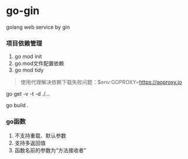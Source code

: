 # go-gin
golang web service by gin


### 项目依赖管理
1. go mod init
2. go.mod文件配置依赖
3. go mod tidy

> 使用代理解决依赖下载失败问题：$env:GOPROXY=https://goproxy.io


go get -v -t -d ./...

go build .

### go函数
1. 不支持重载、默认参数
2. 支持多返回值
3. 函数名前的参数为“方法接收者”